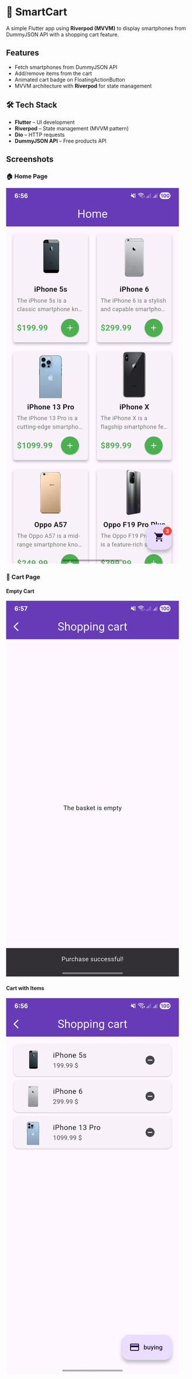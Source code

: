 # 📱 SmartCart

A simple Flutter app using **Riverpod (MVVM)** to display smartphones from DummyJSON API with a shopping cart feature.

## Features
- Fetch smartphones from DummyJSON API
- Add/remove items from the cart
- Animated cart badge on FloatingActionButton
- MVVM architecture with **Riverpod** for state management

## 🛠 Tech Stack
- **Flutter** – UI development
- **Riverpod** – State management (MVVM pattern)
- **Dio** – HTTP requests
- **DummyJSON API** – Free products API

## Screenshots

### 🏠 Home Page
![Home Screenshot](screenshots/screenshot_home.png)

### 🛒 Cart Page

#### Empty Cart
![Empty Cart](screenshots/screenshot_cart_empty.png)

#### Cart with Items
![Cart With Items](screenshots/screenshot_cart_items.png)